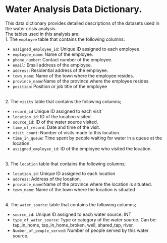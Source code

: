 # Water Analysis Data Dictionary.
This data dictionary provides detailed descriptions of the datasets used in the water crisis analysis. <br>
The tables used in this analysis are:
<br>1. The `employee` table that contains the following columns: <br>
- `assigned_employee_id`: Unique ID assigned to each employee. <br>
- `employee_name`: Name of the employee. <br> 
- `phone_number`: Contact number of the employee. <br> 
- `email`: Email address of the employee. <br> 
- `address`: Residential address of the employee. <br>
- `town_name`: Name of the town where the employee resides. <br>
- `province_name`:Name of the province where the employee resides. <br>
- `position`: Position or job title of the employee

<br>2. The `visits` table that contains the following columns; <br>
- `record_id` Unique ID assigned to each visit <br>
- `location_id`: ID of the location visited. <br>
- `source_id`: ID of the water source visited. <br>
- `time_of_record`: Date and time of the visit. <br>
- `visit_count`: Number of visits made to this location. <br>
- `time_in_queue`: Time spent by people waiting for water in a queue at the location. <br>
- `assigned_employee_id`: ID of the employee who visited the location.

<br>3. The `location` table that contains the following columns; <br>
- `location_id`: Unique ID assigned to each location <br>
- `address`: Address of the location. <br>
- `province_name`:Name of the province where the location is situated.<br> 
- `town_name`: Name of the town where the location is situated 

<br>4. The `water_source`: table that contains the following columns; <br>
- `source_id`: Unique ID assigned to each water source. INT <br>
- `type_of_water_source`: Type or category of the water source. Can be: tap_in_home, tap_in_home_broken, well, shared_tap, river. <br>
- `Number_of_people_served`: Number of people served by this water source.
